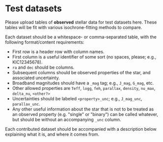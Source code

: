 # Test datasets

Please upload tables of **observed** stellar data for test datasets here.
These tables will be fit with various isochrone-fitting methods to compare.


Each dataset should be a whitespace- or comma-separated table, with the following format/content requirements:

* First row is a header row with column names.
* First column is a useful identifier of some sort (no spaces, please; e.g., KIC12345678).
* `ra` and `dec` should be columns.
* Subsequent columns should be observed properties of the star, and associated uncertainty.
* Broadband magnitudes should have a `_mag` tag; e.g., `J_mag`, `G_mag`, etc.
* Other allowed properties are `Teff`, `logg`, `feh`, `parallax`, `density`,
    `nu_max`, `delta_nu`, `<other?>`
* Uncertainties should be labeled `<property>_unc`; e.g., `J_mag_unc`, `parallax_unc`.
* Any other useful information about the star that is not to be treated as an observed property
  (e.g. "single" or "binary") can be called whatever, but should be without an accompanying `_unc`
  column.

Each contributed dataset should be accompanied with a description below explaining what it is, and
where it comes from.

